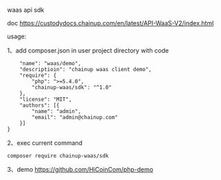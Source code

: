 waas api sdk

doc https://custodydocs.chainup.com/en/latest/API-WaaS-V2/index.html

usage:

1、add composer.json in user project directory with code

```{
    "name": "waas/demo",
    "descriptioin": "chainup waas client demo",
    "require": {
        "php": ">=5.4.0",
        "chainup-waas/sdk": "^1.0"
    },
    "license": "MIT",
    "authors": [{
        "name": "admin",
        "email": "admin@chainup.com"
    }]
}
```

2、exec current command
```
composer require chainup-waas/sdk
```
3、demo
https://github.com/HiCoinCom/php-demo
